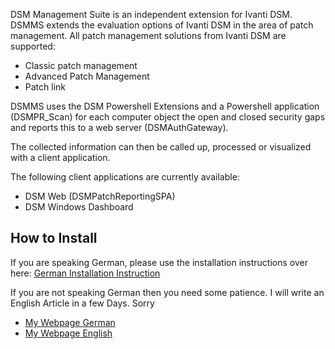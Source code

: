 DSM Management Suite is an independent extension for Ivanti DSM.
DSMMS extends the evaluation options of Ivanti DSM in the area of patch management.
All patch management solutions from Ivanti DSM are supported:
- Classic patch management
- Advanced Patch Management
- Patch link

DSMMS uses the DSM Powershell Extensions and a Powershell application (DSMPR_Scan) for each computer object
the open and closed security gaps and reports this to a web server (DSMAuthGateway).

The collected information can then be called up, processed or visualized with a client application.

The following client applications are currently available:
- DSM Web (DSMPatchReportingSPA)
- DSM Windows Dashboard

## How to Install
If you are speaking German, please use the installation instructions over here: [German Installation Instruction](https://www.marcogriep.de/blog/installation-von-dsm-management-suite-backend-auf-einem-ubuntu-server-18-04/)

If you are not speaking German then you need some patience. I will write an English Article in a few Days. Sorry

* [My Webpage German](https://www.marcogriep.de)
* [My Webpage English](https://www.marcogriep.com)
